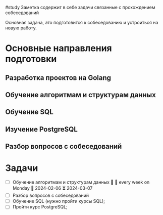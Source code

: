 #study 
Заметка содержит в себе задачи связанные с прохождением собеседований

Основная задача, это подготовится к собеседованию и устроиться на новую работу.

# Основные направления подготовки
## Разработка проектов на Golang

## Обучение алгоритмам и структурам данных

## Обучение SQL

## Изучение PostgreSQL

## Разбор вопросов с собеседований
# Задачи
- [ ] Обучение алгоритмам и структурам данных 🔼 🔁 every week on Monday 🛫 2024-02-06 ⏳ 2024-03-07
- [ ] Разбор вопросов с собеседований
- [ ] Обучение SQL (нужно пройти курсы SQL);
- [ ] Пройти курс PostgreSQL;